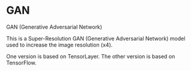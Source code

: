 # GAN
GAN (Generative Adversarial Network)

This is a Super-Resolution GAN (Generative Adversarial Network) model used to increase the image resolution (x4). 

One version is based on TensorLayer. The other version is based on TensorFlow. 

